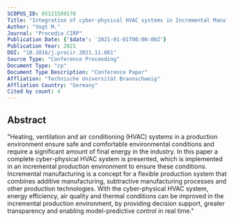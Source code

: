 ```yaml
---
SCOPUS_ID: 85121589170
Title: "Integration of cyber-physical HVAC systems in Incremental Manufacturing to improve Energy Efficiency and Air Quality"
Author: "Vogt M."
Journal: "Procedia CIRP"
Publication Date: {'$date': '2021-01-01T00:00:00Z'}
Publication Year: 2021
DOI: "10.1016/j.procir.2021.11.081"
Source Type: "Conference Proceeding"
Document Type: "cp"
Document Type Description: "Conference Paper"
Affliation: "Technische Universität Braunschweig"
Affliation Country: "Germany"
Cited by count: 4
---
```


## Abstract
"Heating, ventilation and air conditioning (HVAC) systems in a production environment ensure safe and comfortable environmental conditions and require a significant amount of final energy in the industry. In this paper a complete cyber-physical HVAC system is presented, which is implemented in an incremental production environment to ensure these conditions. Incremental manufacturing is a concept for a flexible production system that combines additive manufacturing, subtractive manufacturing processes and other production technologies. With the cyber-physical HVAC system, energy efficiency, air quality and thermal conditions can be improved in the incremental production environment, by providing decision support, greater transparency and enabling model-predictive control in real time."
